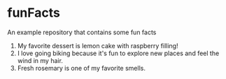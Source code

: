 # funFacts
An example repository that contains some fun facts

1. My favorite dessert is lemon cake with raspberry filling!
2. I love going biking because it's fun to explore new places and feel the wind in my hair. 
3. Fresh rosemary is one of my favorite smells.